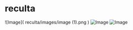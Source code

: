 # reculta

![Image](
        reculta/images/image (1).png
      )
![Image](https://raw.githubusercontent.com/techquee/tensorflow_object_detection/master/Screenshot%20(11).png)
![Image](https://raw.githubusercontent.com/techquee/tensorflow_object_detection/master/Screenshot%20(11).png)
